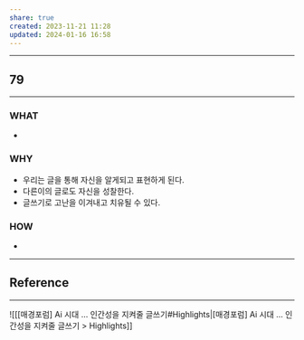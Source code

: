 ```yaml
---
share: true
created: 2023-11-21 11:28
updated: 2024-01-16 16:58
---
```


---
## 79
---
### WHAT
- 
### WHY
- 우리는 글을 통해 자신을 알게되고 표현하게 된다.
- 다른이의 글로도 자신을 성찰한다.
- 글쓰기로 고난을 이겨내고 치유될 수 있다.
### HOW
- 
---


## Reference
---
![[[매경포럼] Ai 시대 … 인간성을 지켜줄 글쓰기#Highlights|[매경포럼] Ai 시대 … 인간성을 지켜줄 글쓰기 > Highlights]]
